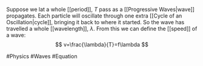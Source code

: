 Suppose we lat a whole [[period]], $T$ pass as a [[Progressive Waves|wave]] propagates. Each particle will oscillate through one extra [[Cycle of an Oscillation|cycle]], bringing it back to where it started. So the wave has travelled a whole [[wavelength]], $\lambda$. From this we can define the [[speed]] of a wave:
$$
v=\frac{\lambda}{T}=f\lambda
$$

#Physics #Waves #Equation